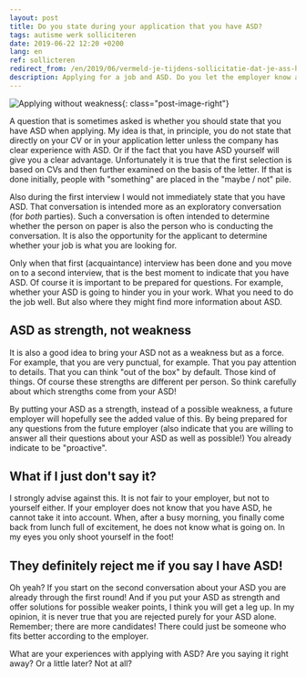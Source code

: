 ```yaml
---
layout: post
title: Do you state during your application that you have ASD?
tags: autisme werk solliciteren
date: 2019-06-22 12:20 +0200
lang: en
ref: sollicteren
redirect_from: /en/2019/06/vermeld-je-tijdens-sollicitatie-dat-je-ass-hebt.html
description: Applying for a job and ASD. Do you let the employer know as soon as possible, or wait a bit?
---
```

![Applying without weakness]({{site.baseurl}}/assets/img/sollicitatie.jpg){: class="post-image-right"}

A question that is sometimes asked is whether you should state that you have ASD when applying.
My idea is that, in principle, you do not state that directly on your CV or in your application letter unless the company has clear experience with ASD. Or if the fact that you have ASD yourself will give you a clear advantage. Unfortunately it is true that the first selection is based on CVs and then further examined on the basis of the letter. If that is done initially, people with "something" are placed in the "maybe / not" pile.

Also during the first interview I would not immediately state that you have ASD. That conversation is intended more as an exploratory conversation (for *both* parties). Such a conversation is often intended to determine whether the person on paper is also the person who is conducting the conversation. It is also the opportunity for the applicant to determine whether your job is what you are looking for.

Only when that first (acquaintance) interview has been done and you move on to a second interview, that is the best moment to indicate that you have ASD. Of course it is important to be prepared for questions. For example, whether your ASD is going to hinder you in your work. What you need to do the job well. But also where they might find more information about ASD.

## ASD as strength, not weakness
It is also a good idea to bring your ASD not as a weakness but as a force. For example, that you are very punctual, for example. That you pay attention to details. That you can think "out of the box" by default. Those kind of things. Of course these strengths are different per person. So think carefully about which strengths come from your ASD!

By putting your ASD as a strength, instead of a possible weakness, a future employer will hopefully see the added value of this. By being prepared for any questions from the future employer (also indicate that you are willing to answer all their questions about your ASD as well as possible!) You already indicate to be "proactive".

## What if I just don't say it?
I strongly advise against this. It is not fair to your employer, but not to yourself either. If your employer does not know that you have ASD, he cannot take it into account. When, after a busy morning, you finally come back from lunch full of excitement, he does not know what is going on. In my eyes you only shoot yourself in the foot!

## They definitely reject me if you say I have ASD!
Oh yeah? If you start on the second conversation about your ASD you are already through the first round! And if you put your ASD as strength and offer solutions for possible weaker points, I think you will get a leg up. In my opinion, it is never true that you are rejected purely for your ASD alone. Remember; there are more candidates! There could just be someone who fits better according to the employer.

What are your experiences with applying with ASD? Are you saying it right away? Or a little later? Not at all?
